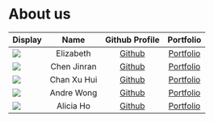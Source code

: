 # About us

Display | Name | Github Profile | Portfolio 
--------|:----:|:--------------:|:---------:
![](https://via.placeholder.com/100.png?text=Photo) | Elizabeth | [Github](https://github.com/) | [Portfolio](docs/team/johndoe.md)
![](https://via.placeholder.com/100.png?text=Photo) | Chen Jinran | [Github](https://github.com/) | [Portfolio](docs/team/johndoe.md)
![](https://via.placeholder.com/100.png?text=Photo) | Chan Xu Hui | [Github](https://github.com/) | [Portfolio](docs/team/johndoe.md)
![](https://via.placeholder.com/100.png?text=Photo) | Andre Wong | [Github](https://github.com/) | [Portfolio](docs/team/johndoe.md)
![](https://via.placeholder.com/100.png?text=Photo) | Alicia Ho | [Github](https://github.com/) | [Portfolio](docs/team/johndoe.md)
